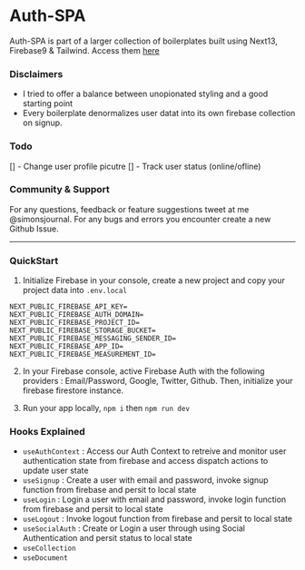 # Auth-SPA

Auth-SPA is part of a larger collection of boilerplates built using Next13, Firebase9 & Tailwind. Access them [here](https://github.com/simoncarriere/boilerplates)

### Disclaimers

- I tried to offer a balance between unopionated styling and a good starting point
- Every boilerplate denormalizes user datat into its own firebase collection on signup.

### Todo

[] - Change user profile picutre
[] - Track user status (online/ofline)

### Community & Support

For any questions, feedback or feature suggestions tweet at me @simonsjournal. For any bugs and errors you encounter create a new Github Issue.

---

### QuickStart

1. Initialize Firebase in your console, create a new project and copy your project data into `.env.local`

```
NEXT_PUBLIC_FIREBASE_API_KEY=
NEXT_PUBLIC_FIREBASE_AUTH_DOMAIN=
NEXT_PUBLIC_FIREBASE_PROJECT_ID=
NEXT_PUBLIC_FIREBASE_STORAGE_BUCKET=
NEXT_PUBLIC_FIREBASE_MESSAGING_SENDER_ID=
NEXT_PUBLIC_FIREBASE_APP_ID=
NEXT_PUBLIC_FIREBASE_MEASUREMENT_ID=
```

2. In your Firebase console, active Firebase Auth with the following providers : Email/Password, Google, Twitter, Github. Then, initialize your firebase firestore instance.

3. Run your app locally, `npm i` then `npm run dev`

### Hooks Explained

- `useAuthContext` : Access our Auth Context to retreive and monitor user authentication state from firebase and access dispatch actions to update user state
- `useSignup` : Create a user with email and password, invoke signup function from firebase and persit to local state
- `useLogin` : Login a user with email and password, invoke login function from firebase and persit to local state
- `useLogout` : Invoke logout function from firebase and persit to local state
- `useSocialAuth` : Create or Login a user through using Social Authentication and persit status to local state
- `useCollection`
- `useDocument`
